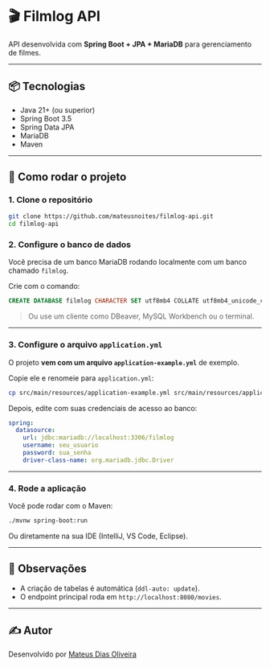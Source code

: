 # 🎬 Filmlog API

API desenvolvida com **Spring Boot + JPA + MariaDB** para gerenciamento de filmes.

---

## 📦 Tecnologias

- Java 21+ (ou superior)
- Spring Boot 3.5
- Spring Data JPA
- MariaDB
- Maven

---

## 🚀 Como rodar o projeto

### 1. Clone o repositório

```bash
git clone https://github.com/mateusnoites/filmlog-api.git
cd filmlog-api
```

### 2. Configure o banco de dados

Você precisa de um banco MariaDB rodando localmente com um banco chamado `filmlog`.

Crie com o comando:

```sql
CREATE DATABASE filmlog CHARACTER SET utf8mb4 COLLATE utf8mb4_unicode_ci;
```

> Ou use um cliente como DBeaver, MySQL Workbench ou o terminal.

---

### 3. Configure o arquivo `application.yml`

O projeto **vem com um arquivo `application-example.yml`** de exemplo.

Copie ele e renomeie para `application.yml`:

```bash
cp src/main/resources/application-example.yml src/main/resources/application.yml
```

Depois, edite com suas credenciais de acesso ao banco:

```yaml
spring:
  datasource:
    url: jdbc:mariadb://localhost:3306/filmlog
    username: seu_usuario
    password: sua_senha
    driver-class-name: org.mariadb.jdbc.Driver
```

---

### 4. Rode a aplicação

Você pode rodar com o Maven:

```bash
./mvnw spring-boot:run
```

Ou diretamente na sua IDE (IntelliJ, VS Code, Eclipse).

---

## 📌 Observações

- A criação de tabelas é automática (`ddl-auto: update`).
- O endpoint principal roda em `http://localhost:8080/movies`.

---

## ✍️ Autor

Desenvolvido por [Mateus Dias Oliveira](https://github.com/mateusnoites)